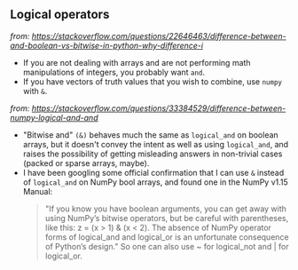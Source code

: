 ## Logical operators

*from: https://stackoverflow.com/questions/22646463/difference-between-and-boolean-vs-bitwise-in-python-why-difference-i*

- If you are not dealing with arrays and are not performing math manipulations of integers, you probably want `and`.
- If you have vectors of truth values that you wish to combine, use `numpy` with `&`.

*from: https://stackoverflow.com/questions/33384529/difference-between-numpy-logical-and-and*
- "Bitwise and" `(&)` behaves much the same as `logical_and` on boolean arrays, but it doesn't convey the intent as well as using `logical_and`, and raises the possibility of getting misleading answers in non-trivial cases (packed or sparse arrays, maybe).
- I have been googling some official confirmation that I can use `&` instead of `logical_and` on NumPy bool arrays, and found one in the NumPy v1.15 Manual: 
  > "If you know you have boolean arguments, you can get away with using NumPy’s bitwise operators, but be careful with parentheses, like this: z = (x > 1) & (x < 2). The absence of NumPy operator forms of logical_and and logical_or is an unfortunate consequence of Python’s design."
  So one can also use ~ for logical_not and | for logical_or.
